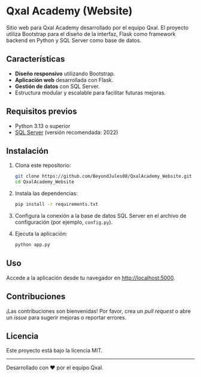 # Qxal Academy (Website)

Sitio web para Qxal Academy desarrollado por el equipo Qxal. El proyecto utiliza Bootstrap para el diseño de la interfaz, Flask como framework backend en Python y SQL Server como base de datos.

## Características

- **Diseño responsivo** utilizando Bootstrap.
- **Aplicación web** desarrollada con Flask.
- **Gestión de datos** con SQL Server.
- Estructura modular y escalable para facilitar futuras mejoras.

## Requisitos previos

- Python 3.13 o superior
- [SQL Server](https://www.microsoft.com/es-es/sql-server/sql-server-downloads ) (versión recomendada: 2022)

## Instalación

1. Clona este repositorio:
   ```bash
   git clone https://github.com/BeyondJules08/QxalAcademy_Website.git
   cd QxalAcademy_Website
   ```

2. Instala las dependencias:
   ```bash
   pip install -r requirements.txt
   ```

3. Configura la conexión a la base de datos SQL Server en el archivo de configuración (por ejemplo, `config.py`).

4. Ejecuta la aplicación:
   ```bash
   python app.py
   ```

## Uso

Accede a la aplicación desde tu navegador en [http://localhost:5000](http://localhost:5000).

## Contribuciones

¡Las contribuciones son bienvenidas! Por favor, crea un *pull request* o abre un *issue* para sugerir mejoras o reportar errores.

## Licencia

Este proyecto está bajo la licencia MIT.

---

Desarrollado con ❤️ por el equipo Qxal.
